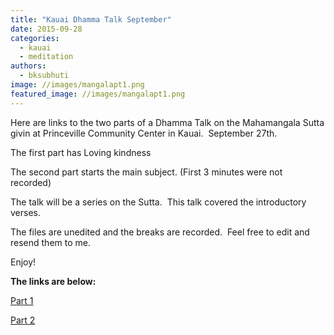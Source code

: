```yaml
---
title: "Kauai Dhamma Talk September"
date: 2015-09-28
categories: 
  - kauai
  - meditation
authors: 
  - bksubhuti
image: //images/mangalapt1.png
featured_image: //images/mangalapt1.png
---
```


Here are links to the two parts of a Dhamma Talk on the Mahamangala Sutta givin at Princeville Community Center in Kauai.  September 27th.

The first part has Loving kindness

The second part starts the main subject. (First 3 minutes were not recorded)

The talk will be a series on the Sutta.  This talk covered the introductory verses.

The files are unedited and the breaks are recorded.  Feel free to edit and resend them to me.

Enjoy!

**The links are below:**

[Part 1](https://archive.org/details/Mangalasutta_pt1_2015-09-27_180334)

[Part 2](https://archive.org/details/Mangalasutta_pt2_2015-09-27_185023)